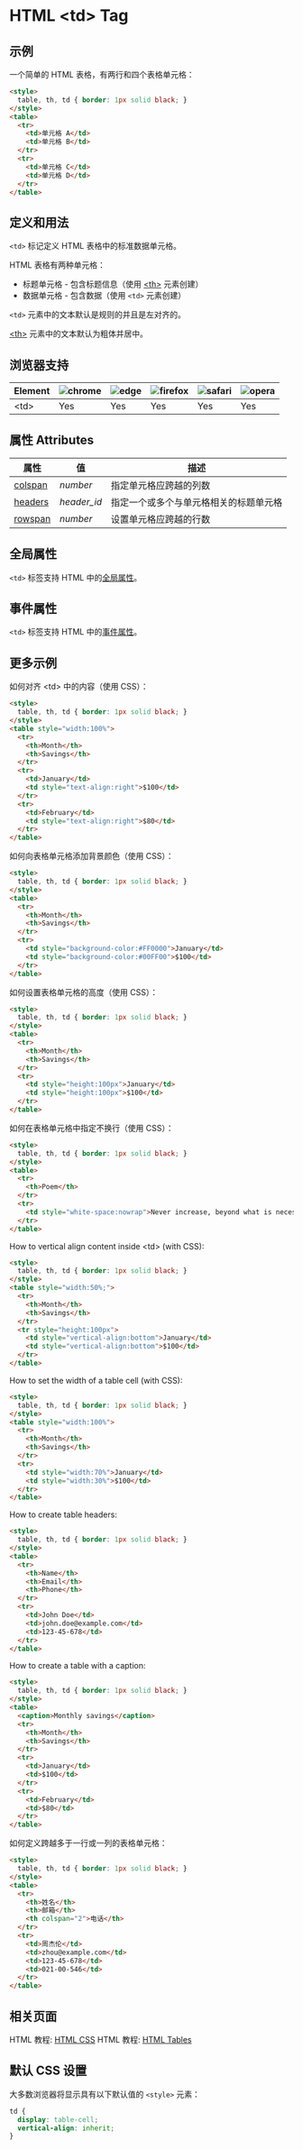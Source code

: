 HTML \<td> Tag
===

## 示例

一个简单的 HTML 表格，有两行和四个表格单元格：

```html idoc:preview:iframe
<style>
  table, th, td { border: 1px solid black; }
</style>
<table>
  <tr>
    <td>单元格 A</td>
    <td>单元格 B</td>
  </tr>
  <tr>
    <td>单元格 C</td>
    <td>单元格 D</td>
  </tr>
</table>
```
<!--rehype:style=height: 110px;-->

## 定义和用法

`<td>` 标记定义 HTML 表格中的标准数据单元格。

HTML 表格有两种单元格：

* 标题单元格 - 包含标题信息（使用 [\<th>](./th.md) 元素创建）
* 数据单元格 - 包含数据（使用 `<td>` 元素创建）

`<td>` 元素中的文本默认是规则的并且是左对齐的。

[\<th>](./th.md) 元素中的文本默认为粗体并居中。

## 浏览器支持

| Element | ![chrome][1] | ![edge][2] | ![firefox][3] | ![safari][4] | ![opera][5] |
| ------- | --- | --- | --- | --- | --- |
| \<td>   | Yes | Yes | Yes | Yes | Yes |

## 属性 Attributes

| 属性 | 值 | 描述 |
| ---- | ---- | ---- |
| [colspan](./td_colspan.md) | *number*     | 指定单元格应跨越的列数 |
| [headers](./td_headers.md) | *header\_id* | 指定一个或多个与单元格相关的标题单元格 |
| [rowspan](./td_rowspan.md) | *number*     | 设置单元格应跨越的行数 |

## 全局属性

`<td>` 标签支持 HTML 中的[全局属性](../reference/standardattributes.md)。

## 事件属性

`<td>` 标签支持 HTML 中的[事件属性](../reference/eventattributes.md)。

## 更多示例

如何对齐 \<td> 中的内容（使用 CSS）：

```html idoc:preview:iframe
<style>
  table, th, td { border: 1px solid black; }
</style>
<table style="width:100%">
  <tr>
    <th>Month</th>
    <th>Savings</th>
  </tr>
  <tr>
    <td>January</td>
    <td style="text-align:right">$100</td>
  </tr>
  <tr>
    <td>February</td>
    <td style="text-align:right">$80</td>
  </tr>
</table>
```
<!--rehype:style=height: 150px;-->

如何向表格单元格添加背景颜色（使用 CSS）：

```html idoc:preview:iframe
<style>
  table, th, td { border: 1px solid black; }
</style>
<table>
  <tr>
    <th>Month</th>
    <th>Savings</th>
  </tr>
  <tr>
    <td style="background-color:#FF0000">January</td>
    <td style="background-color:#00FF00">$100</td>
  </tr>
</table>
```
<!--rehype:style=height: 150px;-->

如何设置表格单元格的高度（使用 CSS）：

```html idoc:preview:iframe
<style>
  table, th, td { border: 1px solid black; }
</style>
<table>
  <tr>
    <th>Month</th>
    <th>Savings</th>
  </tr>
  <tr>
    <td style="height:100px">January</td>
    <td style="height:100px">$100</td>
  </tr>
</table>
```
<!--rehype:style=height: 150px;-->

如何在表格单元格中指定不换行（使用 CSS）：

```html idoc:preview:iframe
<style>
  table, th, td { border: 1px solid black; }
</style>
<table>
  <tr>
    <th>Poem</th>
  </tr>
  <tr>
    <td style="white-space:nowrap">Never increase, beyond what is necessary, the number of entities required to explain anything</td>
  </tr>
</table>
```
<!--rehype:style=height: 110px;-->

How to vertical align content inside \<td> (with CSS):

```html idoc:preview:iframe
<style>
  table, th, td { border: 1px solid black; }
</style>
<table style="width:50%;">
  <tr>
    <th>Month</th>
    <th>Savings</th>
  </tr>
  <tr style="height:100px">
    <td style="vertical-align:bottom">January</td>
    <td style="vertical-align:bottom">$100</td>
  </tr>
</table>
```
<!--rehype:style=height: 150px;-->

How to set the width of a table cell (with CSS):

```html idoc:preview:iframe
<style>
  table, th, td { border: 1px solid black; }
</style>
<table style="width:100%">
  <tr>
    <th>Month</th>
    <th>Savings</th>
  </tr>
  <tr>
    <td style="width:70%">January</td>
    <td style="width:30%">$100</td>
  </tr>
</table>
```
<!--rehype:style=height: 110px;-->

How to create table headers:

```html idoc:preview:iframe
<style>
  table, th, td { border: 1px solid black; }
</style>
<table>
  <tr>
    <th>Name</th>
    <th>Email</th>
    <th>Phone</th>
  </tr>
  <tr>
    <td>John Doe</td>
    <td>john.doe@example.com</td>
    <td>123-45-678</td>
  </tr>
</table>
```
<!--rehype:style=height: 160px;-->

How to create a table with a caption:

```html idoc:preview:iframe
<style>
  table, th, td { border: 1px solid black; }
</style>
<table>
  <caption>Monthly savings</caption>
  <tr>
    <th>Month</th>
    <th>Savings</th>
  </tr>
  <tr>
    <td>January</td>
    <td>$100</td>
  </tr>
  <tr>
    <td>February</td>
    <td>$80</td>
  </tr>
</table>
```
<!--rehype:style=height: 160px;-->

如何定义跨越多于一行或一列的表格单元格：

```html idoc:preview:iframe
<style>
  table, th, td { border: 1px solid black; }
</style>
<table>
  <tr>
    <th>姓名</th>
    <th>邮箱</th>
    <th colspan="2">电话</th>
  </tr>
  <tr>
    <td>周杰伦</td>
    <td>zhou@example.com</td>
    <td>123-45-678</td>
    <td>021-00-546</td>
  </tr>
</table>
```
<!--rehype:style=height: 130px;-->

## 相关页面

HTML 教程: [HTML CSS](../tutorial/css.md)
HTML 教程: [HTML Tables](../tutorial/tables.md)

## 默认 CSS 设置

大多数浏览器将显示具有以下默认值的 `<style>` 元素：

```css
td {
  display: table-cell;
  vertical-align: inherit;
}
```


[1]: ../assets/chrome.svg
[2]: ../assets/edge.svg
[3]: ../assets/firefox.svg
[4]: ../assets/safari.svg
[5]: ../assets/opera.svg